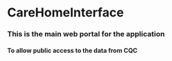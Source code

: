 # CareHomeInterface

### This is the main web portal for the application
#### To allow public access to the data from CQC
